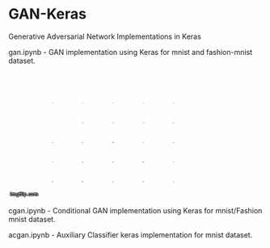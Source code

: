 # GAN-Keras
Generative Adversarial Network Implementations in Keras



gan.ipynb - GAN implementation using Keras for mnist and fashion-mnist dataset.

![](GAN-Fashion-mnist-keras.gif)

cgan.ipynb - Conditional GAN implementation using Keras for mnist/Fashion mnist dataset.

acgan.ipynb - Auxiliary Classifier keras implementation for mnist dataset.

